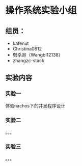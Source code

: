 # 操作系统实验小组
## 组员：
* kafenut
* Christina0612
* 劈杀哥（Wangbl12138）
* zhangzc-stack

## 实验内容
### 实验一
体验nachos下的并发程序设计

### 实验二
。。。

### 实验三
。。。

